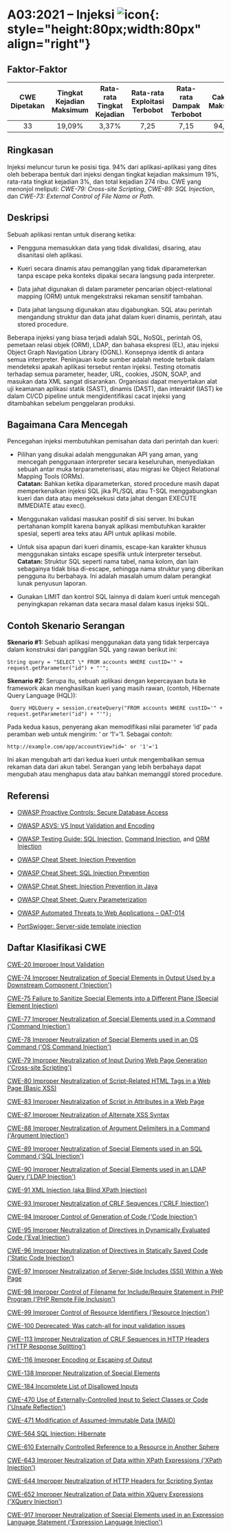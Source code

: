 # A03:2021 – Injeksi    ![icon](assets/TOP_10_Icons_Final_Injection.png){: style="height:80px;width:80px" align="right"} 

## Faktor-Faktor

| CWE Dipetakan | Tingkat Kejadian Maksimum | Rata-rata Tingkat Kejadian | Rata-rata Exploitasi Terbobot | Rata-rata Dampak Terbobot | Cakupan Maksimum | Rata-rata Cakupan | Total Kejadian| Total CVE |
|:-------------:|:--------------------:|:--------------------:|:--------------:|:--------------:|:----------------------:|:---------------------:|:-------------------:|:------------:|
| 33          | 19,09%             | 3,37%              | 7,25                 | 7,15                | 94,04%       | 47,90%       | 274.228           | 32.078     |

## Ringkasan

Injeksi meluncur turun ke posisi tiga. 94% dari aplikasi-aplikasi yang 
dites oleh beberapa bentuk dari injeksi dengan tingkat kejadian maksimum 19%,
rata-rata tingkat kejadian 3%, dan total kejadian 274 ribu. CWE yang menonjol meliputi:
*CWE-79: Cross-site Scripting*, *CWE-89: SQL Injection*, dan *CWE-73:
External Control of File Name or Path*.

## Deskripsi

Sebuah aplikasi rentan untuk diserang ketika:

-   Pengguna memasukkan data yang tidak divalidasi, disaring, atau disanitasi
    oleh aplikasi.

-   Kueri secara dinamis atau pemanggilan yang tidak diparameterkan tanpa 
    escape peka konteks dipakai secara langsung pada interpreter.

-   Data jahat digunakan di dalam parameter pencarian object-relational mapping
    (ORM) untuk mengekstraksi rekaman sensitif tambahan.

-   Data jahat langsung digunakan atau digabungkan. SQL atau perintah 
    mengandung struktur dan data jahat dalam kueri dinamis, perintah, atau 
    stored procedure.

Beberapa injeksi yang biasa terjadi adalah SQL, NoSQL, perintah OS, pemetaan 
relasi objek (ORM), LDAP, dan bahasa ekspresi (EL), atau injeksi Object
Graph Navigation Library (OGNL). Konsepnya identik di antara semua interpreter. 
Peninjauan kode sumber adalah metode terbaik dalam mendeteksi apakah aplikasi 
tersebut rentan injeksi. Testing otomatis terhadap semua parameter, header, 
URL, cookies, JSON, SOAP, and masukan data XML sangat disarankan. 
Organisasi dapat menyertakan alat uji keamanan aplikasi statik (SAST), dinamis 
(DAST), dan interaktif (IAST) ke dalam CI/CD pipeline untuk mengidentifikasi
cacat injeksi yang ditambahkan sebelum penggelaran produksi.

## Bagaimana Cara Mencegah

Pencegahan injeksi membutuhkan pemisahan data dari perintah dan kueri:

-   Pilihan yang disukai adalah menggunakan API yang aman, yang mencegah 
    penggunaan interpreter secara keseluruhan, menyediakan sebuah antar muka 
    terparameterisasi, atau migrasi ke Object Relational Mapping Tools (ORMs).<br/>
    **Catatan:** Bahkan ketika diparameterkan, stored procedure masih dapat 
    memperkenalkan injeksi SQL jika PL/SQL atau T-SQL menggabungkan kueri dan 
    data atau mengeksekusi data jahat dengan EXECUTE IMMEDIATE atau exec().

-   Menggunakan validasi masukan positif di sisi server. Ini bukan pertahanan 
    komplit karena banyak aplikasi membutuhkan karakter spesial, seperti area 
    teks atau API untuk aplikasi mobile.

-   Untuk sisa apapun dari kueri dinamis, escape-kan karakter khusus
    menggunakan sintaks escape spesifik untuk interpreter tersebut.<br/>
    **Catatan:** Struktur SQL seperti nama tabel, nama kolom, dan lain 
    sebagainya tidak bisa di-escape, sehingga nama struktur yang diberikan 
    pengguna itu berbahaya. Ini adalah masalah umum dalam perangkat lunak
    penyusun laporan.

-   Gunakan LIMIT dan kontrol SQL lainnya di dalam kueri untuk mencegah 
    penyingkapan rekaman data secara masal dalam kasus injeksi SQL.

## Contoh Skenario Serangan

**Skenario #1:** Sebuah aplikasi menggunakan data yang tidak terpercaya dalam 
konstruksi dari panggilan SQL yang rawan berikut ini:
```
String query = "SELECT \* FROM accounts WHERE custID='" + request.getParameter("id") + "'";
```
**Skenario #2:** Serupa itu, sebuah aplikasi dengan kepercayaan buta ke 
framework akan menghasilkan kueri yang masih rawan, (contoh, Hibernate Query 
Language (HQL)):
```
 Query HQLQuery = session.createQuery("FROM accounts WHERE custID='" + request.getParameter("id") + "'");
```

Pada kedua kasus, penyerang akan memodifikasi nilai parameter ‘id’ pada 
peramban web untuk mengirim: ‘ or ‘1’=’1. Sebagai contoh:
```
http://example.com/app/accountView?id=' or '1'='1
```
Ini akan mengubah arti dari kedua kueri untuk mengembalikan semua rekaman 
data dari akun tabel. Serangan yang lebih berbahaya dapat mengubah atau 
menghapus data atau bahkan memanggil stored procedure.

## Referensi

-   [OWASP Proactive Controls: Secure Database
    Access](https://owasp.org/www-project-proactive-controls/v3/en/c3-secure-database)

-   [OWASP ASVS: V5 Input Validation and
    Encoding](https://owasp.org/www-project-application-security-verification-standard)

-   [OWASP Testing Guide: SQL
    Injection,](https://owasp.org/www-project-web-security-testing-guide/latest/4-Web_Application_Security_Testing/07-Input_Validation_Testing/05-Testing_for_SQL_Injection) [Command
    Injection](https://owasp.org/www-project-web-security-testing-guide/latest/4-Web_Application_Security_Testing/07-Input_Validation_Testing/12-Testing_for_Command_Injection),
    and [ORM
    Injection](https://owasp.org/www-project-web-security-testing-guide/latest/4-Web_Application_Security_Testing/07-Input_Validation_Testing/05.7-Testing_for_ORM_Injection)

-   [OWASP Cheat Sheet: Injection
    Prevention](https://cheatsheetseries.owasp.org/cheatsheets/Injection_Prevention_Cheat_Sheet.html)

-   [OWASP Cheat Sheet: SQL Injection
    Prevention](https://cheatsheetseries.owasp.org/cheatsheets/SQL_Injection_Prevention_Cheat_Sheet.html)

-   [OWASP Cheat Sheet: Injection Prevention in
    Java](https://cheatsheetseries.owasp.org/cheatsheets/Injection_Prevention_Cheat_Sheet_in_Java.html)

-   [OWASP Cheat Sheet: Query
    Parameterization](https://cheatsheetseries.owasp.org/cheatsheets/Query_Parameterization_Cheat_Sheet.html)

-   [OWASP Automated Threats to Web Applications –
    OAT-014](https://owasp.org/www-project-automated-threats-to-web-applications/)

-   [PortSwigger: Server-side template
    injection](https://portswigger.net/kb/issues/00101080_serversidetemplateinjection)

## Daftar Klasifikasi CWE

[CWE-20 Improper Input Validation](https://cwe.mitre.org/data/definitions/20.html)

[CWE-74 Improper Neutralization of Special Elements in Output Used by a
Downstream Component ('Injection')](https://cwe.mitre.org/data/definitions/74.html)

[CWE-75 Failure to Sanitize Special Elements into a Different Plane
(Special Element Injection)](https://cwe.mitre.org/data/definitions/75.html)

[CWE-77 Improper Neutralization of Special Elements used in a Command
('Command Injection')](https://cwe.mitre.org/data/definitions/77.html)

[CWE-78 Improper Neutralization of Special Elements used in an OS Command
('OS Command Injection')](https://cwe.mitre.org/data/definitions/78.html)

[CWE-79 Improper Neutralization of Input During Web Page Generation
('Cross-site Scripting')](https://cwe.mitre.org/data/definitions/79.html)

[CWE-80 Improper Neutralization of Script-Related HTML Tags in a Web Page
(Basic XSS)](https://cwe.mitre.org/data/definitions/80.html)

[CWE-83 Improper Neutralization of Script in Attributes in a Web Page](https://cwe.mitre.org/data/definitions/83.html)

[CWE-87 Improper Neutralization of Alternate XSS Syntax](https://cwe.mitre.org/data/definitions/87.html)

[CWE-88 Improper Neutralization of Argument Delimiters in a Command ('Argument Injection')](https://cwe.mitre.org/data/definitions/88.html)

[CWE-89 Improper Neutralization of Special Elements used in an SQL Command ('SQL Injection')](https://cwe.mitre.org/data/definitions/89.html)

[CWE-90 Improper Neutralization of Special Elements used in an LDAP Query ('LDAP Injection')](https://cwe.mitre.org/data/definitions/90.html)

[CWE-91 XML Injection (aka Blind XPath Injection)](https://cwe.mitre.org/data/definitions/91.html)

[CWE-93 Improper Neutralization of CRLF Sequences ('CRLF Injection')](https://cwe.mitre.org/data/definitions/93.html)

[CWE-94 Improper Control of Generation of Code ('Code Injection')](https://cwe.mitre.org/data/definitions/94.html)

[CWE-95 Improper Neutralization of Directives in Dynamically Evaluated Code ('Eval Injection')](https://cwe.mitre.org/data/definitions/95.html)

[CWE-96 Improper Neutralization of Directives in Statically Saved Code ('Static Code Injection')](https://cwe.mitre.org/data/definitions/96.html)

[CWE-97 Improper Neutralization of Server-Side Includes (SSI) Within a Web Page](https://cwe.mitre.org/data/definitions/97.html)

[CWE-98 Improper Control of Filename for Include/Require Statement in PHP Program ('PHP Remote File Inclusion')](https://cwe.mitre.org/data/definitions/98.html)

[CWE-99 Improper Control of Resource Identifiers ('Resource Injection')](https://cwe.mitre.org/data/definitions/99.html)

[CWE-100 Deprecated: Was catch-all for input validation issues](https://cwe.mitre.org/data/definitions/100.html)

[CWE-113 Improper Neutralization of CRLF Sequences in HTTP Headers ('HTTP Response Splitting')](https://cwe.mitre.org/data/definitions/113.html)

[CWE-116 Improper Encoding or Escaping of Output](https://cwe.mitre.org/data/definitions/116.html)

[CWE-138 Improper Neutralization of Special Elements](https://cwe.mitre.org/data/definitions/138.html)

[CWE-184 Incomplete List of Disallowed Inputs](https://cwe.mitre.org/data/definitions/184.html)

[CWE-470 Use of Externally-Controlled Input to Select Classes or Code ('Unsafe Reflection')](https://cwe.mitre.org/data/definitions/470.html)

[CWE-471 Modification of Assumed-Immutable Data (MAID)](https://cwe.mitre.org/data/definitions/471.html)

[CWE-564 SQL Injection: Hibernate](https://cwe.mitre.org/data/definitions/564.html)

[CWE-610 Externally Controlled Reference to a Resource in Another Sphere](https://cwe.mitre.org/data/definitions/610.html)

[CWE-643 Improper Neutralization of Data within XPath Expressions ('XPath Injection')](https://cwe.mitre.org/data/definitions/643.html)

[CWE-644 Improper Neutralization of HTTP Headers for Scripting Syntax](https://cwe.mitre.org/data/definitions/644.html)

[CWE-652 Improper Neutralization of Data within XQuery Expressions ('XQuery Injection')](https://cwe.mitre.org/data/definitions/652.html)

[CWE-917 Improper Neutralization of Special Elements used in an Expression Language Statement ('Expression Language Injection')](https://cwe.mitre.org/data/definitions/917.html)
